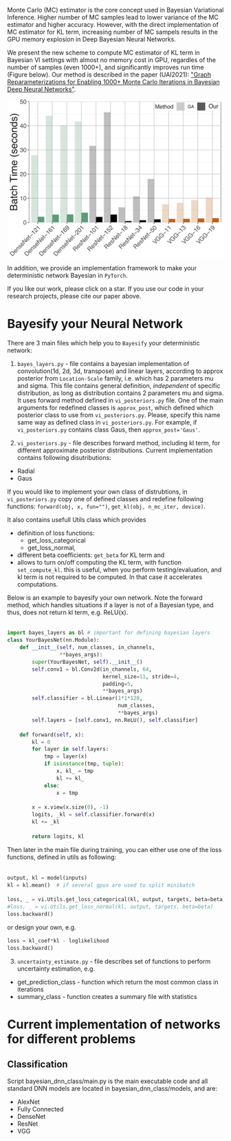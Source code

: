Monte Carlo (MC) estimator is the core concept used in Bayesian Variational Inference.
Higher number of MC samples lead to lower variance of the MC estimator and 
higher accuracy. However, with the direct implementation of MC estimator for KL term,
increasing number of MC sampels results in the GPU memory explosion in
Deep Bayesian Neural Networks.

We present the new scheme to compute MC estimator of KL term in Bayesian VI 
settings with almost no memory cost in GPU, regardles of the number of samples (even 1000+),
and significantly improves run time (Figure below). 
Our method is described in the paper (UAI2021):
["Graph Reparameterizations for Enabling 1000+ Monte Carlo Iterations in Bayesian Deep Neural Networks"](paper.pdf).

![](images/Batch_Time_GA_comparison.png "Running time for Gradient Accumulation vs our method" )

In addition, we provide an implementation framework to make your deterministic
network Bayesian in `PyTorch`. 

If you like our work, please click on a star. If you use our code in your research projects,
please cite our paper above.

# Bayesify your Neural Network

There are 3 main files which help you to `Bayesify` your deterministic network:

1. `bayes_layers.py` - file contains a bayesian implementation of convolution(1d, 2d, 3d, transpose)
and linear layers, according to approx posterior from `Location-Scale` family, i.e. which has 2 parameters
mu and sigma. This file contains general definition, *independent* of specific distribution,
as long as distribution contains 2 parameters mu and sigma. 
It uses forward method defined in `vi_posteriors.py` file. 
One of the main arguments for redefined classes is `approx_post`,
which defined which posterior class to use from `vi_posteriors.py`.
Please, specify this name same way as defined class in `vi_posteriors.py`.
For example, if `vi_posteriors.py` contains class Gaus, then `approx_post='Gaus'`.

2. `vi_posteriors.py` - file describes forward method, including kl term, for different
approximate posterior distributions. Current implementation contains following 
disutributions:
- Radial 
- Gaus

If you would like to implement your own class of distrubtions, in `vi_posteriors.py`
copy one of defined classes
and redefine following functions: `forward(obj, x, fun="")`, `get_kl(obj, n_mc_iter, device)`.

It also contains usefull Utils class which provides 
* definition of loss functions:
  - get_loss_categorical
  - get_loss_normal,
* different beta coefficients: `get_beta` for KL term and
* allows to turn on/off computing the KL term, with function `set_compute_kl`. 
this is useful, when you perform testing/evaluation, and kl term is not required
to be computed. In that case it accelerates computations.



Below is an example to bayesify your own network. Note the forward method, 
which handles situations if a layer is not of a Bayesian type, and thus, 
does not return kl term, e.g. ReLU(x).

```python

import bayes_layers as bl # important for defining bayesian layers
class YourBayesNet(nn.Module):
    def __init__(self, num_classes, in_channels, 
                 **bayes_args):
        super(YourBayesNet, self).__init__()
        self.conv1 = bl.Conv2d(in_channels, 64,
                               kernel_size=11, stride=4,
                               padding=5,
                               **bayes_args)
        self.classifier = bl.Linear(1*1*128,
                                    num_classes,
                                    **bayes_args)
        self.layers = [self.conv1, nn.ReLU(), self.classifier]
        
    def forward(self, x):
        kl = 0
        for layer in self.layers:
            tmp = layer(x)
            if isinstance(tmp, tuple):
                x, kl_ = tmp
                kl += kl_
            else:
                x = tmp

        x = x.view(x.size(0), -1)
        logits, _kl = self.classifier.forward(x)
        kl += _kl
        
        return logits, kl
```

Then later in the main file during training, you can either use one of the loss functions, defined in utils as following:
``` python

output, kl = model(inputs)
kl = kl.mean()  # if several gpus are used to split minibatch

loss, _ = vi.Utils.get_loss_categorical(kl, output, targets, beta=beta) 
#loss, _ = vi.Utils.get_loss_normal(kl, output, targets, beta=beta) 
loss.backward()
```
or design your own, e.g. 
```python 
loss = kl_coef*kl - loglikelihood
loss.backward()
```



3. `uncertainty_estimate.py` - file describes set of functions to perform uncertainty
estimation, e.g. 
- get_prediction_class - function which return the most common class in iterations
- summary_class - function creates a summary file with statistics

# Current implementation of networks for different problems
## Classification
Script bayesian_dnn_class/main.py is the main executable code and 
all standard DNN models are located in bayesian_dnn_class/models, and are:
- AlexNet
- Fully Connected
- DenseNet
- ResNet
- VGG

